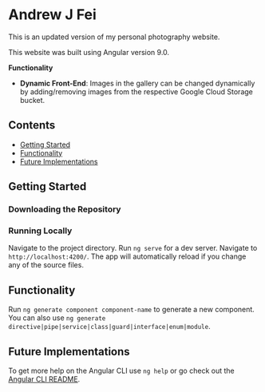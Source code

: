 # Andrew J Fei

This is an updated version of my personal photography website.

This website was built using Angular version 9.0.

**Functionality**

* **Dynamic Front-End**: Images in the gallery can be changed dynamically by adding/removing images from the respective Google Cloud Storage bucket.

## Contents
- [Getting Started](#getting-started)
- [Functionality](#functionality)
- [Future Implementations](#future-implementations)

<a name="getting-started"></a>
## Getting Started

### Downloading the Repository

### Running Locally

Navigate to the project directory. Run `ng serve` for a dev server. Navigate to `http://localhost:4200/`. The app will automatically reload if you change any of the source files.

<a name="functionality"></a>
## Functionality

Run `ng generate component component-name` to generate a new component. You can also use `ng generate directive|pipe|service|class|guard|interface|enum|module`.

<a name="future-implementations"></a>
## Future Implementations

To get more help on the Angular CLI use `ng help` or go check out the [Angular CLI README](https://github.com/angular/angular-cli/blob/master/README.md).
